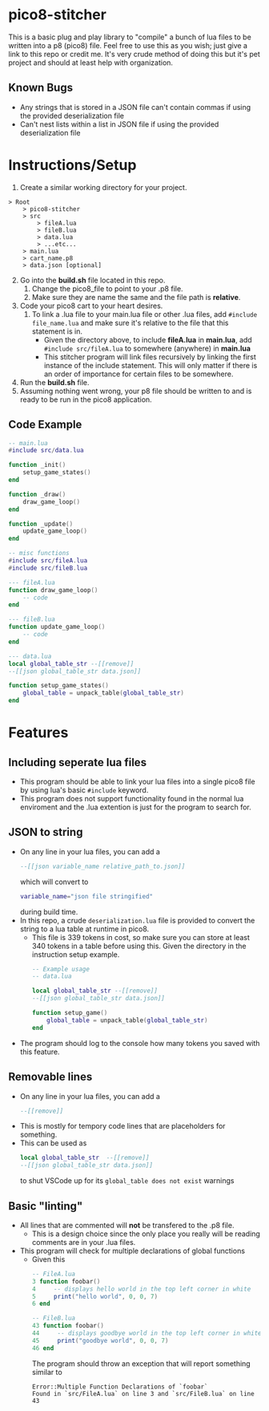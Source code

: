 # pico8-stitcher
This is a basic plug and play library to "compile" a bunch of lua files to be written into a p8 (pico8) file.
Feel free to use this as you wish; just give a link to this repo or credit me. It's very crude method of doing this but it's pet project and should at least help with organization. 

## Known Bugs
- Any strings that is stored in a JSON file can't contain commas if using the provided deserialization file
- Can't nest lists within a list in JSON file if using the provided deserialization file

# Instructions/Setup
1) Create a similar working directory for your project.
```
> Root
    > pico8-stitcher
    > src
        > fileA.lua
        > fileB.lua
        > data.lua
        > ...etc...
    > main.lua
    > cart_name.p8
    > data.json [optional]
```
2) Go into the **build.sh** file located in this repo.
    1) Change the pico8_file to point to your .p8 file.
    2) Make sure they are name the same and the file path is **relative**.
3) Code your pico8 cart to your heart desires.
    1) To link a .lua file to your main.lua file or other .lua files, add `#include file_name.lua` and make sure it's relative to the file that this statement is in.
        - Given the directory above, to include **fileA.lua** in **main.lua**, add `#include src/fileA.lua` to somewhere (anywhere) in **main.lua**
        - This stitcher program will link files recursively by linking the first instance of the include statement. This will only matter if there is an order of importance for certain files to be somewhere.
4) Run the **build.sh** file.
5) Assuming nothing went wrong, your p8 file should be written to and is ready to be run in the pico8 application.

## Code Example
```lua
-- main.lua
#include src/data.lua

function _init()
    setup_game_states()
end

function _draw()
    draw_game_loop()
end

function _update()
    update_game_loop()
end

-- misc functions
#include src/fileA.lua
#include src/fileB.lua
```
```lua
--- fileA.lua
function draw_game_loop()
    -- code
end
```
```lua
--- fileB.lua
function update_game_loop()
    -- code
end
```
```lua
--- data.lua
local global_table_str --[[remove]]
--[[json global_table_str data.json]]

function setup_game_states()
    global_table = unpack_table(global_table_str)
end
```

# Features
## Including seperate lua files
- This program should be able to link your lua files into a single pico8 file by using lua's basic `#include` keyword. 
- This program does not support functionality found in the normal lua enviroment and the .lua extention is just for the program to search for.
## JSON to string
- On any line in your lua files, you can add a 
    ```lua
    --[[json variable_name relative_path_to.json]]
    ```
    which will convert to 
    ```lua
    variable_name="json file stringified"
    ```
    during build time.
- In this repo, a crude `deserialization.lua` file is provided to convert the string to a lua table at runtime in pico8.
    - This file is 339 tokens in cost, so make sure you can store at least 340 tokens in a table before using this. Given the directory in the instruction setup example.
        ```lua
        -- Example usage
        -- data.lua

        local global_table_str --[[remove]]
        --[[json global_table_str data.json]]

        function setup_game()
            global_table = unpack_table(global_table_str)
        end
        ```
- The program should log to the console how many tokens you saved with this feature.
## Removable lines
- On any line in your lua files, you can add a 
    ```lua
    --[[remove]]
    ```
- This is mostly for tempory code lines that are placeholders for something.
- This can be used as 
    ```lua
    local global_table_str  --[[remove]]
    --[[json global_table_str data.json]]
    ```
    to shut VSCode up for its `global_table does not exist` warnings 
## Basic "linting"
- All lines that are commented will **not** be transfered to the .p8 file.
    - This is a design choice since the only place you really will be reading comments are in your .lua files.
- This program will check for multiple declarations of global functions
    - Given this
        ```lua
        -- FileA.lua
        3 function foobar()
        4     -- displays hello world in the top left corner in white
        5     print("hello world", 0, 0, 7)   
        6 end
        ```
        ```lua
        -- FileB.lua
        43 function foobar()
        44     -- displays goodbye world in the top left corner in white
        45     print("goodbye world", 0, 0, 7)   
        46 end
        ```
        The program should throw an exception that will report something similar to 
        ```
        Error::Multiple Function Declarations of `foobar`
        Found in `src/FileA.lua` on line 3 and `src/FileB.lua` on line 43
        ```
